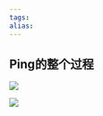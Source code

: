```yaml
---
tags: 
alias:
---
```

## Ping的整个过程
![](https://img-blog.csdnimg.cn/img_convert/525d1986954879fc88517bf62a92a555.png)

![](https://img-blog.csdnimg.cn/img_convert/18bfc3ab0aab3cc5d3516f3e6661466e.png)

